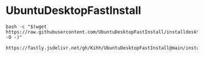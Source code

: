 # UbuntuDesktopFastInstall
```
bash -c "$(wget https://raw.githubusercontent.com/UbuntuDesktopFastInstall/installdesktop.sh -O -)"
```
```
https://fastly.jsdelivr.net/gh/Kihh/UbuntuDesktopFastInstall@main/installdesktop.sh
```
